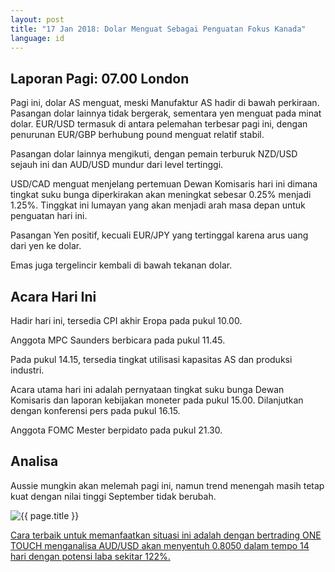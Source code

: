 ```yaml
---
layout: post
title: "17 Jan 2018: Dolar Menguat Sebagai Penguatan Fokus Kanada"
language: id
---
```

## Laporan Pagi: 07.00 London

Pagi ini, dolar AS menguat, meski Manufaktur AS hadir di bawah perkiraan. Pasangan dolar lainnya tidak bergerak, sementara yen menguat pada minat dolar. EUR/USD termasuk di antara pelemahan terbesar pagi ini, dengan penurunan EUR/GBP berhubung pound menguat relatif stabil.

Pasangan dolar lainnya mengikuti, dengan pemain terburuk NZD/USD sejauh ini dan AUD/USD mundur dari level tertinggi.

USD/CAD menguat menjelang pertemuan Dewan Komisaris hari ini dimana tingkat suku bunga diperkirakan akan meningkat sebesar 0.25% menjadi 1.25%. Tinggkat ini lumayan yang akan menjadi arah masa depan untuk penguatan hari ini.

Pasangan Yen positif, kecuali EUR/JPY yang tertinggal karena arus uang dari yen ke dolar.

Emas juga tergelincir kembali di bawah tekanan dolar.

## Acara Hari Ini

Hadir hari ini, tersedia CPI akhir Eropa pada pukul 10.00.

Anggota MPC Saunders berbicara pada pukul 11.45.

Pada pukul 14.15, tersedia tingkat utilisasi kapasitas AS dan produksi industri.

Acara utama hari ini adalah pernyataan tingkat suku bunga Dewan Komisaris dan laporan kebijakan moneter pada pukul 15.00. Dilanjutkan dengan konferensi pers pada pukul 16.15.

Anggota FOMC Mester berpidato pada pukul 21.30.

## Analisa

Aussie mungkin akan melemah pagi ini, namun trend menengah masih tetap kuat dengan nilai tinggi September tidak berubah.

<img src="{{ site.url }}/images/jan-18/id-17-jan-18.png" alt="{{ page.title }}" title="{{ page.title }}">

<a href="%LINK%%?https://www.binary.com/d/trade.cgi?market=major_pairs&underlying=frxAUDUSD&formname=touchnotouch&duration_amount=14&duration_units=d&expiry_type=duration&amount=10&amount_type=payout&barrier=0.8050" target="_blank">Cara terbaik untuk memanfaatkan situasi ini adalah dengan bertrading ONE TOUCH menganalisa AUD/USD akan menyentuh 0.8050 dalam tempo 14 hari dengan potensi laba sekitar 122%.</a>
